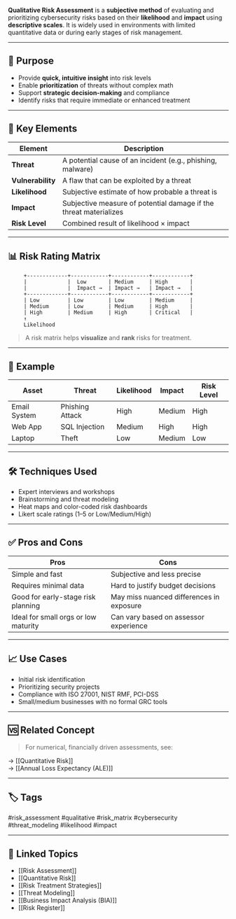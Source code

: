 **Qualitative Risk Assessment** is a **subjective method** of evaluating and prioritizing cybersecurity risks based on their **likelihood** and **impact** using **descriptive scales**. It is widely used in environments with limited quantitative data or during early stages of risk management.

---

## 🎯 Purpose

- Provide **quick, intuitive insight** into risk levels
- Enable **prioritization** of threats without complex math
- Support **strategic decision-making** and compliance
- Identify risks that require immediate or enhanced treatment

---

## 🧱 Key Elements

| Element       | Description                                                              |
|---------------|--------------------------------------------------------------------------|
| **Threat**     | A potential cause of an incident (e.g., phishing, malware)               |
| **Vulnerability** | A flaw that can be exploited by a threat                               |
| **Likelihood** | Subjective estimate of how probable a threat is                         |
| **Impact**     | Subjective measure of potential damage if the threat materializes       |
| **Risk Level** | Combined result of likelihood × impact                                  |

---

## 📊 Risk Rating Matrix

```text
     +-------------+------------+------------+------------+
     |             |  Low       | Medium     | High       |
     |             |  Impact →  | Impact →   | Impact →   |
     +-------------+------------+------------+------------+
     | Low         | Low        | Low        | Medium     |
     | Medium      | Low        | Medium     | High       |
     | High        | Medium     | High       | Critical   |
     ↑
     Likelihood
```

> A risk matrix helps **visualize** and **rank** risks for treatment.

---

## 🧠 Example

|Asset|Threat|Likelihood|Impact|Risk Level|
|---|---|---|---|---|
|Email System|Phishing Attack|High|Medium|High|
|Web App|SQL Injection|Medium|High|High|
|Laptop|Theft|Low|Medium|Low|

---

## 🛠 Techniques Used

- Expert interviews and workshops
- Brainstorming and threat modeling
- Heat maps and color-coded risk dashboards
- Likert scale ratings (1–5 or Low/Medium/High)

---

## ✅ Pros and Cons

|Pros|Cons|
|---|---|
|Simple and fast|Subjective and less precise|
|Requires minimal data|Hard to justify budget decisions|
|Good for early-stage risk planning|May miss nuanced differences in exposure|
|Ideal for small orgs or low maturity|Can vary based on assessor experience|

---

## 📈 Use Cases

- Initial risk identification
- Prioritizing security projects
- Compliance with ISO 27001, NIST RMF, PCI-DSS
- Small/medium businesses with no formal GRC tools

---

## 🆚 Related Concept

> For numerical, financially driven assessments, see:

→ [[Quantitative Risk]]  
→ [[Annual Loss Expectancy (ALE)]]

---

## 🏷 Tags

#risk_assessment #qualitative #risk_matrix #cybersecurity #threat_modeling #likelihood #impact

---

## 🔗 Linked Topics

- [[Risk Assessment]]
- [[Quantitative Risk]]
- [[Risk Treatment Strategies]]
- [[Threat Modeling]]
- [[Business Impact Analysis (BIA)]]
- [[Risk Register]]

